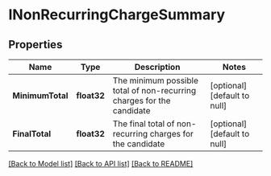 # INonRecurringChargeSummary

## Properties
Name | Type | Description | Notes
------------ | ------------- | ------------- | -------------
**MinimumTotal** | **float32** | The minimum possible total of non-recurring charges for the candidate | [optional] [default to null]
**FinalTotal** | **float32** | The final total of non-recurring charges for the candidate | [optional] [default to null]

[[Back to Model list]](../README.md#documentation-for-models) [[Back to API list]](../README.md#documentation-for-api-endpoints) [[Back to README]](../README.md)


